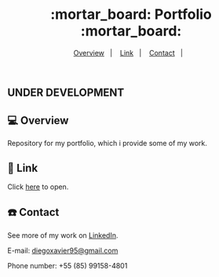 <h1 align="center">
  :mortar_board: Portfolio :mortar_board:
</h1>

<p align="center">
<a href="#-projeto">Overview</a>&nbsp;&nbsp;&nbsp;|&nbsp;&nbsp;&nbsp;
  <a href="#rocket-tecnologias">Link</a>&nbsp;&nbsp;&nbsp;|&nbsp;&nbsp;&nbsp;  
  <a href="#-layout">Contact</a>&nbsp;&nbsp;&nbsp;|&nbsp;&nbsp;&nbsp;
</p>

<br>

## UNDER DEVELOPMENT

## 💻 Overview

Repository for my portfolio, which i provide some of my work.


## :rocket: Link

Click [here](https://dxbezerra.github.io/) to open.

## :telephone: Contact

See more of my work on [LinkedIn](https://www.linkedin.com/in/diego-xavier-a3998179/). 

E-mail: diegoxavier95@gmail.com

Phone number: +55 (85) 99158-4801
